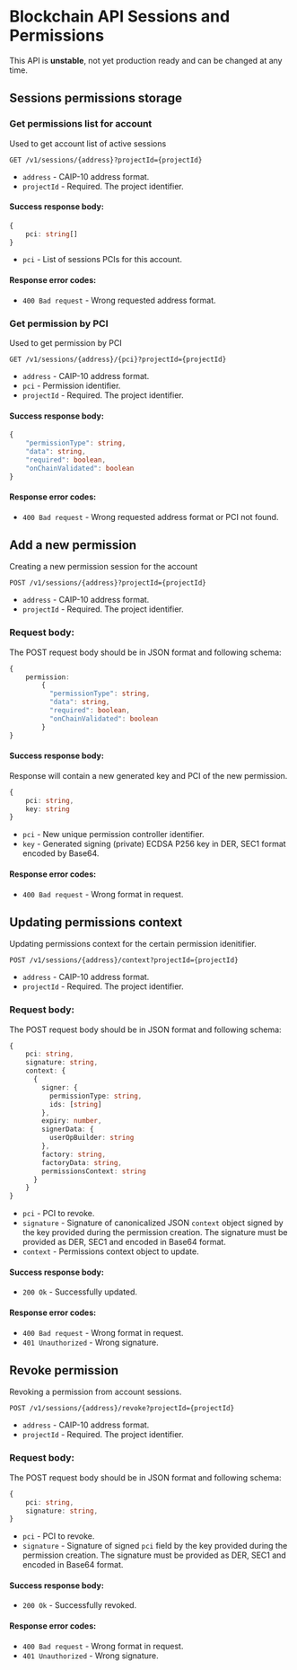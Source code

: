 # Blockchain API Sessions and Permissions

This API is **unstable**, not yet production ready and can be changed at any time.

## Sessions permissions storage

### Get permissions list for account

Used to get account list of active sessions

`GET /v1/sessions/{address}?projectId={projectId}`

* `address` - CAIP-10 address format.
* `projectId` - Required. The project identifier.

#### Success response body:

```typescript
{
    pci: string[]
}
```

* `pci` - List of sessions PCIs for this account.

#### Response error codes:

* `400 Bad request` - Wrong requested address format.

### Get permission by PCI

Used to get permission by PCI

`GET /v1/sessions/{address}/{pci}?projectId={projectId}`

* `address` - CAIP-10 address format.
* `pci` - Permission identifier.
* `projectId` - Required. The project identifier.

#### Success response body:

```typescript
{
    "permissionType": string,
    "data": string,
    "required": boolean,
    "onChainValidated": boolean
}
```

#### Response error codes:

* `400 Bad request` - Wrong requested address format or PCI not found.

## Add a new permission 

Creating a new permission session for the account

`POST /v1/sessions/{address}?projectId={projectId}`

* `address` - CAIP-10 address format.
* `projectId` - Required. The project identifier.

### Request body:

The POST request body should be in JSON format and following schema:

```typescript
{
    permission:
        {
          "permissionType": string,
          "data": string,
          "required": boolean,
          "onChainValidated": boolean
        }
}
```

#### Success response body:

Response will contain a new generated key and PCI of the new permission.

```typescript
{
    pci: string,
    key: string
}
```

* `pci` - New unique permission controller identifier.
* `key` - Generated signing (private) ECDSA P256 key in DER, SEC1 format encoded by Base64.

#### Response error codes:

* `400 Bad request` - Wrong format in request.

## Updating permissions context

Updating permissions context for the certain permission idenitifier.

`POST /v1/sessions/{address}/context?projectId={projectId}`

* `address` - CAIP-10 address format.
* `projectId` - Required. The project identifier.

### Request body:

The POST request body should be in JSON format and following schema:

```typescript
{
    pci: string,
    signature: string,
    context: {
      {
        signer: {
          permissionType: string,
          ids: [string]
        },
        expiry: number,
        signerData: {
          userOpBuilder: string
        },
        factory: string,
        factoryData: string,
        permissionsContext: string
      }
    }
}
```

* `pci` - PCI to revoke.
* `signature` - Signature of canonicalized JSON `context` object signed by the key provided during the permission creation. The signature must be provided as DER, SEC1 and encoded in Base64 format.
* `context` - Permissions context object to update.

#### Success response body:

* `200 Ok` - Successfully updated.

#### Response error codes:

* `400 Bad request` - Wrong format in request.
* `401 Unauthorized` - Wrong signature.

## Revoke permission 

Revoking a permission from account sessions.

`POST /v1/sessions/{address}/revoke?projectId={projectId}`

* `address` - CAIP-10 address format.
* `projectId` - Required. The project identifier.

### Request body:

The POST request body should be in JSON format and following schema:

```typescript
{
    pci: string,
    signature: string,
}
```

* `pci` - PCI to revoke.
* `signature` - Signature of signed `pci` field by the key provided during the permission creation. The signature must be provided as DER, SEC1 and encoded in Base64 format.

#### Success response body:

* `200 Ok` - Successfully revoked.

#### Response error codes:

* `400 Bad request` - Wrong format in request.
* `401 Unauthorized` - Wrong signature.
